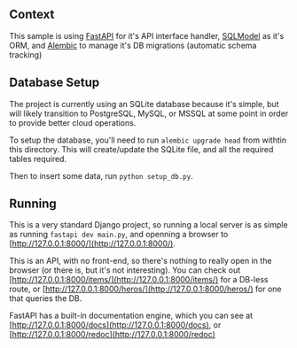 
## Context

This sample is using [FastAPI](https://fastapi.tiangolo.com/) for it's API interface handler, [SQLModel](https://sqlmodel.tiangolo.com/) as it's ORM, and [Alembic](https://alembic.sqlalchemy.org/en/latest/index.html) to manage it's DB migrations (automatic schema tracking)

## Database Setup

The project is currently using an SQLite database because it's simple, but will likely transition to PostgreSQL, MySQL, or MSSQL at some point in order to provide better cloud operations.

To setup the database, you'll need to run `alembic upgrade head` from withtin this directory. This will create/update the SQLite file, and all the required tables required.

Then to insert some data, run `python setup_db.py`.

## Running 

This is a very standard Django project, so running a local server is as simple as running `fastapi dev main.py`, and openning a browser to [http://127.0.0.1:8000/](http://127.0.0.1:8000/).

This is an API, with no front-end, so there's nothing to really open in the browser (or there is, but it's not interesting). You can check out [http://127.0.0.1:8000/items/](http://127.0.0.1:8000/items/) for a DB-less route, or [http://127.0.0.1:8000/heros/](http://127.0.0.1:8000/heros/) for one that queries the DB.

FastAPI has a built-in documentation engine, which you can see at [http://127.0.0.1:8000/docs](http://127.0.0.1:8000/docs), or [http://127.0.0.1:8000/redoc](http://127.0.0.1:8000/redoc)
